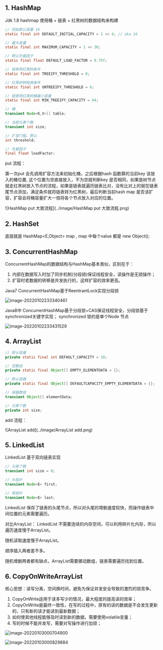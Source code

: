 





## 1. HashMap



Jdk 1.8 hashmap 使用桶 + 链表 + 红黑树的数据结构来构建



```java
// 初始默认容量 16
static final int DEFAULT_INITIAL_CAPACITY = 1 << 4; // aka 16

// 最大容量
static final int MAXIMUM_CAPACITY = 1 << 30;

// 默认负载因子
static final float DEFAULT_LOAD_FACTOR = 0.75f;

// 链表转红黑树条件
static final int TREEIFY_THRESHOLD = 8;

// 红黑树转链表条件
static final int UNTREEIFY_THRESHOLD = 6;

// 链表转红黑树桶最小容量
static final int MIN_TREEIFY_CAPACITY = 64;

// 桶
transient Node<K,V>[] table;

// 当前元素个数
transient int size;

// 扩容门槛，默认
int threshold;

// 负载因子
final float loadFactor;
```



put 流程：

第一次put 会先调用扩容方法来初始化桶，之后根据hash 函数算的当前key 该放入的桶位置, 这个位置为空直接放入，不为空就判断key 是否相同，如果是树节点就走红黑树放入节点的流程，如果是链表就遍历链表比对，没有比对上的就在链表尾节点添加，满足条件就将链表转为红黑树，最后判断当前hash map 是否该扩容，扩容会将桶容量扩大一倍将各个节点放入对应的位置。

![HashMap put 大致流程](../image/HashMap put 大致流程.png)





## 2. HashSet

底层就是 HashMap<E,Object> map , map 中每个value 都是 new Object();





## 3. ConcurrentHashMap

ConcurrentHashMap的数据结构与HashMap基本类似，区别在于：

1. 内部在数据写入时加了同步机制(分段锁)保证线程安全，读操作是无锁操作；
2. 扩容时老数据的转移是并发执行的，这样扩容的效率更高。



Java7 ConcurrentHashMap基于ReentrantLock实现分段锁

![image-20220102233340461](../image/image-20220102233340461.png)





Java8中 ConcurrentHashMap基于分段锁+CAS保证线程安全，分段锁基于synchronized关键字实现；
synchronized 锁的是单个Node 节点

![image-20220102233431529](../image/image-20220102233431529.png)





## 4. ArrayList



```java
// 默认容量
private static final int DEFAULT_CAPACITY = 10;

// 空数组
private static final Object[] EMPTY_ELEMENTDATA = {};

// 默认容器
private static final Object[] DEFAULTCAPACITY_EMPTY_ELEMENTDATA = {};

// 容器数组
transient Object[] elementData; 

// 元素个数
private int size;
```



add 流程：

![ArrayList add](../image/ArrayList add.png)





## 5. LinkedList

LinkedList 基于双向链表实现



```java
// 元素个数
transient int size = 0;

// 头指针
transient Node<E> first;

// 尾指针
transient Node<E> last;
```



LinkedList 保存了链表的头尾节点，所以对头尾的增删速度较快，而操作链表中间位置的元素需要遍历。

对比ArrayList： LinkedList 不需要连续的内存空间，可以利用碎片化内存，所以遍历速度慢于ArrayList。

随机读取速度慢于ArrayList。

顺序插入两者差不多。

随机增删两者都有缺点，ArrayList需要挪动数组，链表需要遍历找到位置。



## 6. CopyOnWriteArrayList



核心思想：读写分离，空间换时间，避免为保证并发安全导致的激烈的锁竞争。



1. CopyOnWrite适用于读多写少的情况，最大程度的提高读的效率；
2. CopyOnWrite是最终一致性，在写的过程中，原有的读的数据是不会发生更新的，只有新的读才能读到最新数据；
3. 如何使其他线程能够及时读到新的数据，需要使用volatile变量；
4. 写的时候不能并发写，需要对写操作进行加锁；



![image-20220103000704900](../image/image-20220103000704900.png)



![image-20220103000829884](../image/image-20220103000829884.png)



